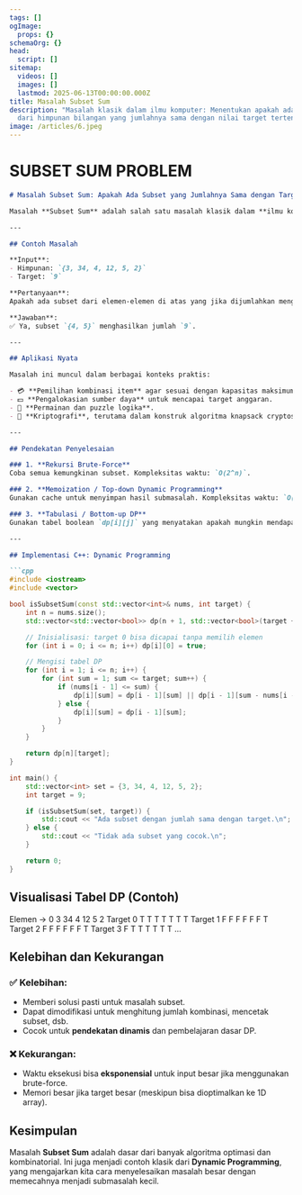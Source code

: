 ```yaml
---
tags: []
ogImage:
  props: {}
schemaOrg: {}
head:
  script: []
sitemap:
  videos: []
  images: []
  lastmod: 2025-06-13T00:00:00.000Z
title: Masalah Subset Sum
description: "Masalah klasik dalam ilmu komputer: Menentukan apakah ada subset
  dari himpunan bilangan yang jumlahnya sama dengan nilai target tertentu"
image: /articles/6.jpeg
---
```


# SUBSET SUM PROBLEM

````md
# Masalah Subset Sum: Apakah Ada Subset yang Jumlahnya Sama dengan Target?

Masalah **Subset Sum** adalah salah satu masalah klasik dalam **ilmu komputer dan teori algoritma**, khususnya dalam kategori **NP-Complete Problem**. Tujuan dari masalah ini adalah untuk menentukan apakah terdapat **subset dari suatu himpunan bilangan bulat** yang **jumlah elemennya sama dengan nilai target tertentu**.

---

## Contoh Masalah

**Input**:
- Himpunan: `{3, 34, 4, 12, 5, 2}`
- Target: `9`

**Pertanyaan**:
Apakah ada subset dari elemen-elemen di atas yang jika dijumlahkan menghasilkan `9`?

**Jawaban**:
✅ Ya, subset `{4, 5}` menghasilkan jumlah `9`.

---

## Aplikasi Nyata

Masalah ini muncul dalam berbagai konteks praktis:

- 💳 **Pemilihan kombinasi item** agar sesuai dengan kapasitas maksimum (misalnya dalam masalah knapsack).
- 💵 **Pengalokasian sumber daya** untuk mencapai target anggaran.
- 🧩 **Permainan dan puzzle logika**.
- 🔐 **Kriptografi**, terutama dalam konstruk algoritma knapsack cryptosystem.

---

## Pendekatan Penyelesaian

### 1. **Rekursi Brute-Force**
Coba semua kemungkinan subset. Kompleksitas waktu: `O(2^n)`.

### 2. **Memoization / Top-down Dynamic Programming**
Gunakan cache untuk menyimpan hasil submasalah. Kompleksitas waktu: `O(n * target)`.

### 3. **Tabulasi / Bottom-up DP**
Gunakan tabel boolean `dp[i][j]` yang menyatakan apakah mungkin mendapatkan jumlah `j` dari elemen `0...i`.

---

## Implementasi C++: Dynamic Programming

```cpp
#include <iostream>
#include <vector>

bool isSubsetSum(const std::vector<int>& nums, int target) {
    int n = nums.size();
    std::vector<std::vector<bool>> dp(n + 1, std::vector<bool>(target + 1, false));

    // Inisialisasi: target 0 bisa dicapai tanpa memilih elemen
    for (int i = 0; i <= n; i++) dp[i][0] = true;

    // Mengisi tabel DP
    for (int i = 1; i <= n; i++) {
        for (int sum = 1; sum <= target; sum++) {
            if (nums[i - 1] <= sum) {
                dp[i][sum] = dp[i - 1][sum] || dp[i - 1][sum - nums[i - 1]];
            } else {
                dp[i][sum] = dp[i - 1][sum];
            }
        }
    }

    return dp[n][target];
}

int main() {
    std::vector<int> set = {3, 34, 4, 12, 5, 2};
    int target = 9;

    if (isSubsetSum(set, target)) {
        std::cout << "Ada subset dengan jumlah sama dengan target.\n";
    } else {
        std::cout << "Tidak ada subset yang cocok.\n";
    }

    return 0;
}
````

## Visualisasi Tabel DP (Contoh)

Elemen → 0 3 34 4 12 5 2 Target 0 T T T T T T T Target 1 F F F F F F T Target 2 F F F F F F T Target 3 F T T T T T T ...

## Kelebihan dan Kekurangan

### ✅ Kelebihan:

- Memberi solusi pasti untuk masalah subset.
- Dapat dimodifikasi untuk menghitung jumlah kombinasi, mencetak subset, dsb.
- Cocok untuk **pendekatan dinamis** dan pembelajaran dasar DP.

### ❌ Kekurangan:

- Waktu eksekusi bisa **eksponensial** untuk input besar jika menggunakan brute-force.
- Memori besar jika target besar (meskipun bisa dioptimalkan ke 1D array).

## Kesimpulan

Masalah **Subset Sum** adalah dasar dari banyak algoritma optimasi dan kombinatorial. Ini juga menjadi contoh klasik dari **Dynamic Programming**, yang mengajarkan kita cara menyelesaikan masalah besar dengan memecahnya menjadi submasalah kecil.
